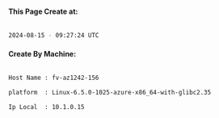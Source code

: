 
   
#### This Page Create at:

```bash

2024-08-15 - 09:27:24 UTC

```

#### Create By Machine:

```bash

Host Name : fv-az1242-156

platform  : Linux-6.5.0-1025-azure-x86_64-with-glibc2.35

Ip Local  : 10.1.0.15

```

